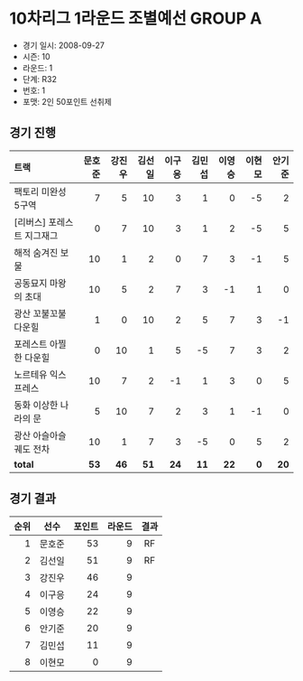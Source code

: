 # 10차리그 1라운드 조별예선 GROUP A

- 경기 일시: 2008-09-27
- 시즌: 10
- 라운드: 1
- 단계: R32
- 번호: 1
- 포맷: 2인 50포인트 선취제





## 경기 진행

| 트랙 | 문호준 | 강진우 | 김선일 | 이구응 | 김민섭 | 이영승 | 이현모 | 안기준 |
|:---|---:|---:|---:|---:|---:|---:|---:|---:|
| 팩토리 미완성 5구역 | 7 | 5 | 10 | 3 | 1 | 0 | -5 | 2 |
| [리버스] 포레스트 지그재그 | 0 | 7 | 10 | 3 | 1 | 2 | -5 | 5 |
| 해적 숨겨진 보물 | 10 | 1 | 2 | 0 | 7 | 3 | -1 | 5 |
| 공동묘지 마왕의 초대 | 10 | 5 | 2 | 7 | 3 | -1 | 1 | 0 |
| 광산 꼬불꼬불 다운힐 | 1 | 0 | 10 | 2 | 5 | 7 | 3 | -1 |
| 포레스트 아찔한 다운힐 | 0 | 10 | 1 | 5 | -5 | 7 | 3 | 2 |
| 노르테유 익스프레스 | 10 | 7 | 2 | -1 | 1 | 3 | 0 | 5 |
| 동화 이상한 나라의 문 | 5 | 10 | 7 | 2 | 3 | 1 | -1 | 0 |
| 광산 아슬아슬 궤도 전차 | 10 | 1 | 7 | 3 | -5 | 0 | 5 | 2 |
| __total__ | __53__ | __46__ | __51__ | __24__ | __11__ | __22__ | __0__ | __20__ |




## 경기 결과

| 순위 | 선수 | 포인트 | 라운드 | 결과 |
|---:|:---:|---:|---:|:---:|
| 1 | 문호준 | 53 | 9 | RF |
| 2 | 김선일 | 51 | 9 | RF |
| 3 | 강진우 | 46 | 9 |  |
| 4 | 이구응 | 24 | 9 |  |
| 5 | 이영승 | 22 | 9 |  |
| 6 | 안기준 | 20 | 9 |  |
| 7 | 김민섭 | 11 | 9 |  |
| 8 | 이현모 | 0 | 9 |  |

